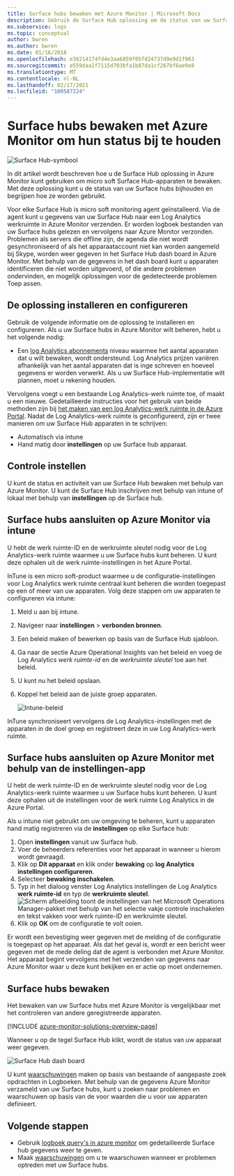 ```yaml
---
title: Surface hubs bewaken met Azure Monitor | Microsoft Docs
description: Gebruik de Surface Hub oplossing om de status van uw Surface hubs bij te houden en inzicht te krijgen in de manier waarop ze worden gebruikt.
ms.subservice: logs
ms.topic: conceptual
author: bwren
ms.author: bwren
ms.date: 01/16/2018
ms.openlocfilehash: e38214174fd4e3aa6859f05fd24737d9e9d1f963
ms.sourcegitcommit: e559daa1f7115d703bfa1b87da1cf267bf6ae9e8
ms.translationtype: MT
ms.contentlocale: nl-NL
ms.lasthandoff: 02/17/2021
ms.locfileid: "100587224"
---
```

# <a name="monitor-surface-hubs-with-azure-monitor-to-track-their-health"></a>Surface hubs bewaken met Azure Monitor om hun status bij te houden

![Surface Hub-symbool](./media/surface-hubs/surface-hub-symbol.png)

In dit artikel wordt beschreven hoe u de Surface Hub oplossing in Azure Monitor kunt gebruiken om micro soft Surface Hub-apparaten te bewaken. Met deze oplossing kunt u de status van uw Surface hubs bijhouden en begrijpen hoe ze worden gebruikt.

Voor elke Surface Hub is micro soft monitoring agent geïnstalleerd. Via de agent kunt u gegevens van uw Surface Hub naar een Log Analytics werkruimte in Azure Monitor verzenden. Er worden logboek bestanden van uw Surface hubs gelezen en vervolgens naar Azure Monitor verzonden. Problemen als servers die offline zijn, de agenda die niet wordt gesynchroniseerd of als het apparaataccount niet kan worden aangemeld bij Skype, worden weer gegeven in het Surface Hub dash board in Azure Monitor. Met behulp van de gegevens in het dash board kunt u apparaten identificeren die niet worden uitgevoerd, of die andere problemen ondervinden, en mogelijk oplossingen voor de gedetecteerde problemen Toep assen.

## <a name="install-and-configure-the-solution"></a>De oplossing installeren en configureren
Gebruik de volgende informatie om de oplossing te installeren en configureren. Als u uw Surface hubs in Azure Monitor wilt beheren, hebt u het volgende nodig:

* Een [log Analytics abonnements](https://azure.microsoft.com/pricing/details/log-analytics/) niveau waarmee het aantal apparaten dat u wilt bewaken, wordt ondersteund. Log Analytics prijzen variëren afhankelijk van het aantal apparaten dat is inge schreven en hoeveel gegevens er worden verwerkt. Als u uw Surface Hub-implementatie wilt plannen, moet u rekening houden.

Vervolgens voegt u een bestaande Log Analytics-werk ruimte toe, of maakt u een nieuwe. Gedetailleerde instructies voor het gebruik van beide methoden zijn bij [het maken van een log Analytics-werk ruimte in de Azure Portal](../logs/quick-create-workspace.md). Nadat de Log Analytics-werk ruimte is geconfigureerd, zijn er twee manieren om uw Surface Hub apparaten in te schrijven:

* Automatisch via intune
* Hand matig door **instellingen** op uw Surface hub apparaat.

## <a name="set-up-monitoring"></a>Controle instellen
U kunt de status en activiteit van uw Surface Hub bewaken met behulp van Azure Monitor. U kunt de Surface Hub inschrijven met behulp van intune of lokaal met behulp van **instellingen** op de Surface hub.

## <a name="connect-surface-hubs-to-azure-monitor-through-intune"></a>Surface hubs aansluiten op Azure Monitor via intune
U hebt de werk ruimte-ID en de werkruimte sleutel nodig voor de Log Analytics-werk ruimte waarmee u uw Surface hubs kunt beheren. U kunt deze ophalen uit de werk ruimte-instellingen in het Azure Portal.

InTune is een micro soft-product waarmee u de configuratie-instellingen voor Log Analytics werk ruimte centraal kunt beheren die worden toegepast op een of meer van uw apparaten. Volg deze stappen om uw apparaten te configureren via intune:

1. Meld u aan bij intune.
2. Navigeer naar **instellingen**  >  **verbonden bronnen**.
3. Een beleid maken of bewerken op basis van de Surface Hub sjabloon.
4. Ga naar de sectie Azure Operational Insights van het beleid en voeg de Log Analytics *werk ruimte-id* en de *werkruimte sleutel* toe aan het beleid.
5. U kunt nu het beleid opslaan.
6. Koppel het beleid aan de juiste groep apparaten.

   ![Intune-beleid](./media/surface-hubs/intune.png)

InTune synchroniseert vervolgens de Log Analytics-instellingen met de apparaten in de doel groep en registreert deze in uw Log Analytics-werk ruimte.

## <a name="connect-surface-hubs-to-azure-monitor-using-the-settings-app"></a>Surface hubs aansluiten op Azure Monitor met behulp van de instellingen-app
U hebt de werk ruimte-ID en de werkruimte sleutel nodig voor de Log Analytics-werk ruimte waarmee u uw Surface hubs kunt beheren. U kunt deze ophalen uit de instellingen voor de werk ruimte Log Analytics in de Azure Portal.

Als u intune niet gebruikt om uw omgeving te beheren, kunt u apparaten hand matig registreren via de **instellingen** op elke Surface hub:

1. Open **instellingen** vanuit uw Surface hub.
2. Voer de beheerders referenties voor het apparaat in wanneer u hierom wordt gevraagd.
3. Klik op **Dit apparaat** en klik onder **bewaking** op **log Analytics instellingen configureren**.
4. Selecteer **bewaking inschakelen**.
5. Typ in het dialoog venster Log Analytics instellingen de Log Analytics **werk ruimte-id** en typ de **werkruimte sleutel**.  
   ![Scherm afbeelding toont de instellingen van het Microsoft Operations Manager-pakket met behulp van het selectie vakje controle inschakelen en tekst vakken voor werk ruimte-ID en werkruimte sleutel.](./media/surface-hubs/settings.png)
6. Klik op **OK** om de configuratie te volt ooien.

Er wordt een bevestiging weer gegeven met de melding of de configuratie is toegepast op het apparaat. Als dat het geval is, wordt er een bericht weer gegeven met de mede deling dat de agent is verbonden met Azure Monitor. Het apparaat begint vervolgens met het verzenden van gegevens naar Azure Monitor waar u deze kunt bekijken en er actie op moet ondernemen.

## <a name="monitor-surface-hubs"></a>Surface hubs bewaken
Het bewaken van uw Surface hubs met Azure Monitor is vergelijkbaar met het controleren van andere geregistreerde apparaten.

[!INCLUDE [azure-monitor-solutions-overview-page](../../../includes/azure-monitor-solutions-overview-page.md)]

Wanneer u op de tegel Surface Hub klikt, wordt de status van uw apparaat weer gegeven.

   ![Surface Hub dash board](./media/surface-hubs/surface-hub-dashboard.png)

U kunt [waarschuwingen](../alerts/alerts-overview.md) maken op basis van bestaande of aangepaste zoek opdrachten in Logboeken. Met behulp van de gegevens Azure Monitor verzameld van uw Surface hubs, kunt u zoeken naar problemen en waarschuwen op basis van de voor waarden die u voor uw apparaten definieert.

## <a name="next-steps"></a>Volgende stappen
* Gebruik [logboek query's in azure monitor](../logs/log-query-overview.md) om gedetailleerde Surface hub gegevens weer te geven.
* Maak [waarschuwingen](../alerts/alerts-overview.md) om u te waarschuwen wanneer er problemen optreden met uw Surface hubs.
